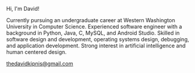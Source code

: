 Hi, I'm David!

Currently pursuing an undergraduate career at Western Washington University in Computer Science.
Experienced software engineer with a background in Python, Java, C, MySQL, and Android Studio. 
Skilled in software design and development, operating systems design, debugging, and application development. 
Strong interest in artificial intelligence and human centered design.

thedavidkipnis@gmail.com
